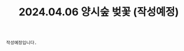 ﻿---
title: 2024.04.06 양시숲 벚꽃 (작성예정)
categories: [2024, 야외, 코스프레]
comments: false
# thumbnail: 
---

`작성예정입니다.`
